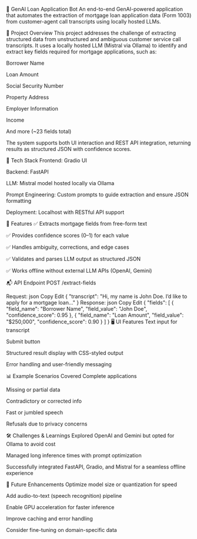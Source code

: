 🏦 GenAI Loan Application Bot
An end-to-end GenAI-powered application that automates the extraction of mortgage loan application data (Form 1003) from customer-agent call transcripts using locally hosted LLMs.

🚀 Project Overview
This project addresses the challenge of extracting structured data from unstructured and ambiguous customer service call transcripts. It uses a locally hosted LLM (Mistral via Ollama) to identify and extract key fields required for mortgage applications, such as:

Borrower Name

Loan Amount

Social Security Number

Property Address

Employer Information

Income

And more (~23 fields total)

The system supports both UI interaction and REST API integration, returning results as structured JSON with confidence scores.

🔧 Tech Stack
Frontend: Gradio UI

Backend: FastAPI

LLM: Mistral model hosted locally via Ollama

Prompt Engineering: Custom prompts to guide extraction and ensure JSON formatting

Deployment: Localhost with RESTful API support

🧠 Features
✅ Extracts mortgage fields from free-form text

✅ Provides confidence scores (0–1) for each value

✅ Handles ambiguity, corrections, and edge cases

✅ Validates and parses LLM output as structured JSON

✅ Works offline without external LLM APIs (OpenAI, Gemini)

📬 API Endpoint
POST /extract-fields

Request:
json
Copy
Edit
{
  "transcript": "Hi, my name is John Doe. I’d like to apply for a mortgage loan..."
}
Response:
json
Copy
Edit
{
  "fields": [
    {
      "field_name": "Borrower Name",
      "field_value": "John Doe",
      "confidence_score": 0.95
    },
    {
      "field_name": "Loan Amount",
      "field_value": "$250,000",
      "confidence_score": 0.90
    }
  ]
}
🖥️ UI Features
Text input for transcript

Submit button

Structured result display with CSS-styled output

Error handling and user-friendly messaging

📊 Example Scenarios Covered
Complete applications

Missing or partial data

Contradictory or corrected info

Fast or jumbled speech

Refusals due to privacy concerns

🛠️ Challenges & Learnings
Explored OpenAI and Gemini but opted for Ollama to avoid cost

Managed long inference times with prompt optimization

Successfully integrated FastAPI, Gradio, and Mistral for a seamless offline experience

🔮 Future Enhancements
Optimize model size or quantization for speed

Add audio-to-text (speech recognition) pipeline

Enable GPU acceleration for faster inference

Improve caching and error handling

Consider fine-tuning on domain-specific data
